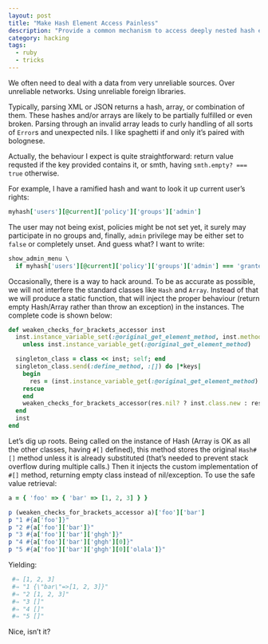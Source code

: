 ```yaml
---
layout: post
title: "Make Hash Element Access Painless"
description: "Provide a common mechanism to access deeply nested hash elements w/o annoying exception handling"
category: hacking
tags:
  - ruby
  - tricks
---
```

We often need to deal with a data from very unreliable sources. Over unreliable networks. Using unreliable foreign libraries.

Typically, parsing XML or JSON returns a hash, array, or combination of them. These hashes and/or arrays are likely to be
partially fulfilled or even broken. Parsing through an invalid array leads to curly handling of all sorts of `Error`s and 
unexpected nils. I like spaghetti if and only it’s paired with bolognese.

Actually, the behaviour I expect is quite straightforward: return value requsted if the key provided contains it, 
or smth, having `smth.empty? === true` otherwise.

For example, I have a ramified hash and want to look it up current user’s rights:

```ruby
myhash['users'][@current]['policy']['groups']['admin']
```

The user may not being exist, policies might be not set yet, it surely may participate in no groups and, finally, `admin`
privilege may be either set to `false` or completely unset. And guess what? I want to write:

```ruby
show_admin_menu \
  if myhash['users'][@current]['policy']['groups']['admin'] === 'granted'
```

Occasionally, there is a way to hack around. To be as accurate as possible, we will not interfere the standard classes
like `Hash` and `Array`. Instead of that we will produce a static function, that will inject the proper behaviour 
(return empty Hash/Array rather than throw an exception) in the instances. The complete code is shown below:

```ruby
def weaken_checks_for_brackets_accessor inst
  inst.instance_variable_set(:@original_get_element_method, inst.method(:[])) \
    unless inst.instance_variable_get(:@original_get_element_method)

  singleton_class = class << inst; self; end
  singleton_class.send(:define_method, :[]) do |*keys|
    begin
      res = (inst.instance_variable_get(:@original_get_element_method).call *keys)
    rescue
    end
    weaken_checks_for_brackets_accessor(res.nil? ? inst.class.new : res)
  end
  inst
end
```

Let’s dig up roots. Being called on the instance of Hash (Array is OK as all the other classes, having `#[]` defined),
this method stores the original `Hash#[]` method unless it is already substituted (that’s needed to prevent
stack overflow during multiple calls.) Then it injects the custom implementation of `#[]` method, returning empty
class instead of nil/exception. To use the safe value retrieval:

```ruby
a = { 'foo' => { 'bar' => [1, 2, 3] } }

p (weaken_checks_for_brackets_accessor a)['foo']['bar']
p "1 #{a['foo']}"
p "2 #{a['foo']['bar']}"
p "3 #{a['foo']['bar']['ghgh']}"
p "4 #{a['foo']['bar']['ghgh'][0]}"
p "5 #{a['foo']['bar']['ghgh'][0]['olala']}"
```

Yielding:

```ruby
 #⇒ [1, 2, 3]
 #⇒ "1 {\"bar\"=>[1, 2, 3]}"
 #⇒ "2 [1, 2, 3]"
 #⇒ "3 []"
 #⇒ "4 []"
 #⇒ "5 []"
```

Nice, isn’t it?
